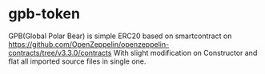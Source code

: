 # gpb-token
GPB(Global Polar Bear) is simple ERC20 based on smartcontract on
https://github.com/OpenZeppelin/openzeppelin-contracts/tree/v3.3.0/contracts
With slight modification on Constructor and flat all imported source files in single one.
